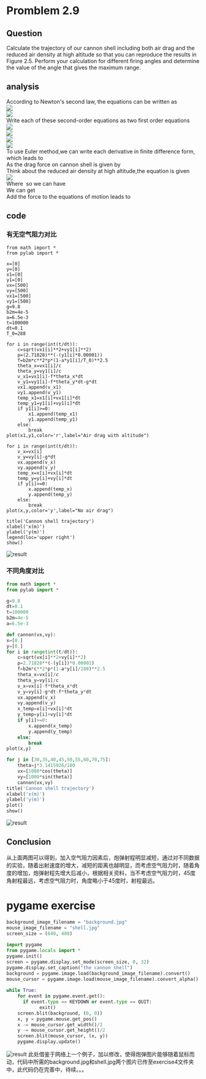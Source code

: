 # Promblem 2.9

## Question
Calculate the trajectory of our cannon shell including both air drag and the reduced air density at high altitude so that you can reproduce the results in Figure 2.5. Perform your calculation for different firing angles and determine the value of the angle that gives the maximum range.
## analysis
According to Newton's second law, the equations can be written as <br/>
<img src="http://chart.googleapis.com/chart?cht=tx&chl=\frac{d^{2}x}{dt^{2}}=0" style="border:none;"> <br/>
<img src="http://chart.googleapis.com/chart?cht=tx&chl=\frac{d^{2}y}{dt^{2}}=-g" style="border:none;"> <br/>
Write each of these second-order equations as two first order equations  <br/>
<img src="http://chart.googleapis.com/chart?cht=tx&chl=\frac{dx}{dt}}=v_x" style="border:none;"> <br/> 
<img src="http://chart.googleapis.com/chart?cht=tx&chl=\frac{dy}{dt}}=v_y" style="border:none;"> <br/>
<img src="http://chart.googleapis.com/chart?cht=tx&chl=\frac{dv_x}{dt}}=0" style="border:none;"> <br/>
<img src="http://chart.googleapis.com/chart?cht=tx&chl=\frac{dv_y}{dt}}=-g" style="border:none;"> <br/>
To use Euler method,we can write each derivative in finite difference form, which leads to <br/>
<img src="http://latex.codecogs.com/gif.latex?x_{i+1}=x_i+v_{x,i}\Delta%20t" alt="" title="" /> <br/>
<img src="http://latex.codecogs.com/gif.latex?v_{x,i+1}=v_{x,i}" alt="" title="" /> <br/>
<img src="http://latex.codecogs.com/gif.latex?y_{i+1}=y_i+v_{x,i}\Delta%20t" alt="" title="" /> <br/>
<img src="http://latex.codecogs.com/gif.latex?v_{y,i+1}=v_{y,i}-g\Delta%20t" alt="" title="" /> <br/>
As the drag force on cannon shell is given by <br/>
<img src="http://latex.codecogs.com/gif.latex?F_{drag}=-B_2v^{2}" alt="" title="" /> <br/>
Think about the reduced air density at high altitude,the equation is given  <br/>
<img src="http://chart.googleapis.com/chart?cht=tx&chl=F_{drag}^{*}=(1-\frac{ay}{T_0})^{\alpha}F_{drag}(y=0)" style="border:none;"> <br/>
Where <img src="http://latex.codecogs.com/gif.latex?v=\sqrt{x^{2}+y^{2}}" alt="" title="" /> so we can have <br/> We can get <br/>
<img src="http://latex.codecogs.com/gif.latex?F_{drag,x}=-(1-\frac{ay}{T_0})^{\alpha}B_2vv_{x}" alt="" title="" /> <br/>
<img src="http://latex.codecogs.com/gif.latex?F_{drag,y}=-(1-\frac{ay}{T_0})^{\alpha}B_2vv_{y}" alt="" title="" /> <br/>
Add the force to the equations of motion leads to <br/>
<img src="http://latex.codecogs.com/gif.latex?x_{i+1}=x_i+v_{x,i}\Delta%20t" alt="" title="" /> <br/>
<img src="http://latex.codecogs.com/gif.latex?v_{x,i+1}=v_{x,i}-\frac{(1-\frac{ay}{T_0})^{\alpha}B_2vv_{x,i}}{m}\Delta%20t" alt="" title="" /> <br/>
<img src="http://latex.codecogs.com/gif.latex?y_{i+1}=y_i+v_{y,i}\Delta%20t" alt="" title="" /> <br/>
<img src="http://latex.codecogs.com/gif.latex?v_{y,i+1}=v_{y,i}-g\Delta%20t-\frac{(1-\frac{ay}{T_0})^{\alpha}B_2vv_{y,i}}{m}\Delta%20t" alt="" title="" /> <br/>
## code
### 有无空气阻力对比
```prthon
from math import *
from pylab import *

x=[0]
y=[0]
x1=[0]
y1=[0]
vx=[500]
vy=[500]
vx1=[500]
vy1=[500]
g=9.8
b2m=4e-5
a=6.5e-3
t=100000
dt=0.1
T_0=288

for i in range(int(t/dt)):
	c=sqrt(vx1[i]**2+vy1[i]**2)
	p=(2.71828)**(-(y1[i]*0.00001))
	f=b2m*c**2*p*(1-a*y1[i]/T_0)**2.5
	theta_x=vx1[i]/c
	theta_y=vy1[i]/c
	v_x1=vx1[i]-f*theta_x*dt
	v_y1=vy1[i]-f*theta_y*dt-g*dt
	vx1.append(v_x1)
	vy1.append(v_y1)
	temp_x1=x1[i]+vx1[i]*dt
	temp_y1=y1[i]+vy1[i]*dt
	if y1[i]>=0:
		x1.append(temp_x1)
		y1.append(temp_y1)
	else:
		break
plot(x1,y1,color='r',label="Air drag with altitude")

for i in range(int(t/dt)):
	v_x=vx[i]
	v_y=vy[i]-g*dt
	vx.append(v_x)
	vy.append(v_y)
	temp_x=x[i]+vx[i]*dt
	temp_y=y[i]+vy[i]*dt
	if y[i]>=0:
		x.append(temp_x)
		y.append(temp_y)
	else:
		break
plot(x,y,color='y',label="No air drag")

title('Cannon shell trajectory')
xlabel('x(m)')
ylabel('y(m)')
legend(loc='upper right')
show()
```
![result](https://github.com/SongYaoxiang/compuational_physics_N2015301020043/blob/master/exercise4/Figure_1.png)

### 不同角度对比
```python
from math import *
from pylab import *

g=9.8
dt=0.1
t=100000
b2m=4e-5
a=6.5e-3

def cannon(vx,vy):
x=[0.]
y=[0.]
for i in range(int(t/dt)):
	c=sqrt(vx[i]**2+vy[i]**2)
	p=2.71828**(-(y[i])*0.00001)
	f=b2m*c**2*p*(1-a*y[i]/288)**2.5
	theta_x=vx[i]/c
	theta_y=vy[i]/c
	v_x=vx[i]-f*theta_x*dt
	v_y=vy[i]-g*dt-f*theta_y*dt
	vx.append(v_x)
	vy.append(v_y)
	x_temp=x[i]+vx[i]*dt
	y_temp=y[i]+vy[i]*dt
	if y[i]>=0:
		x.append(x_temp)
		y.append(y_temp)
	else:
		break
plot(x,y)

for j in [30,35,40,45,50,55,60,70,75]:
	theta=j*3.1415926/180
	vx=[1000*cos(theta)]
	vy=[1000*sin(theta)]
	cannon(vx,vy)
title('Cannon shell trajectory')
xlabel('x(m)')
ylabel('y(m)')
plot()
show()
```
![result](https://github.com/SongYaoxiang/compuational_physics_N2015301020043/blob/master/exercise4/Figure_2.png)
## Conclusion
从上面两图可以得到，加入空气阻力因素后，炮弹射程明显减短，通过对不同数据的实验，随着出射速度的增大，减短的距离也越明显，而考虑空气阻力时，随着角度的增加，炮弹射程先增大后减小，根据相关资料，当不考虑空气阻力时，45度角射程最远，考虑空气阻力时，角度略小于45度时，射程最远。
# pygame exercise
```python
background_image_filename = "background.jpg"  
mouse_image_filename = "shell.jpg"  
screen_size = (640, 480)  
  
import pygame  
from pygame.locals import *    
pygame.init()    
screen = pygame.display.set_mode(screen_size, 0, 32)   
pygame.display.set_caption("the cannon shell")  
background = pygame.image.load(background_image_filename).convert()  
mouse_cursor = pygame.image.load(mouse_image_filename).convert_alpha()  
  
while True:  
    for event in pygame.event.get():    
      if event.type == KEYDOWN or event.type == QUIT:  
            exit()  
    screen.blit(background, (0, 0))   
    x, y = pygame.mouse.get_pos()  
    x -= mouse_cursor.get_width()/2  
    y -= mouse_cursor.get_height()/2   
    screen.blit(mouse_cursor, (x, y))  
    pygame.display.update()  
```
![result](https://github.com/SongYaoxiang/compuational_physics_N2015301020043/blob/master/exercise4/QQ%E5%9B%BE%E7%89%8720171014010351.gif)
此处借鉴于网络上一个例子，加以修改，使得炮弹图片能够随着鼠标而动，代码中所需的background.jpg和shell.jpg两个图片已传至exercise4文件夹中，此代码仍在完善中，待续。。。


